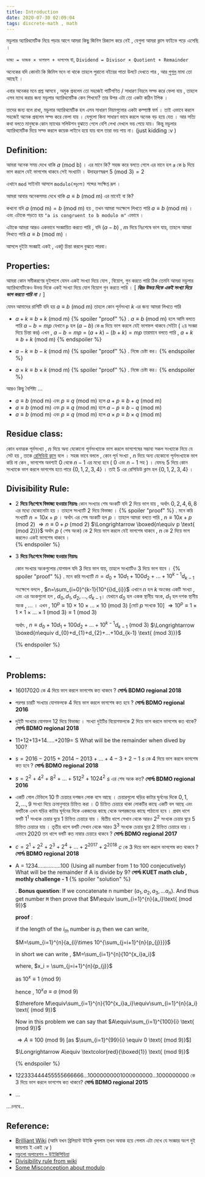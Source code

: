 ```yaml
---
title: Introduction
date: 2020-07-30 02:09:04
tags: discrete-math , math
---
```


মডুলার অ্যারিথমেটিক নিয়ে পড়ার আগে আমরা কিছু জিনিস রিক্যাপ করে নেই , যেগুলা আমরা ক্লাস ফাইভে পড়ে এসেছি । 

`ভাজ্য = ভাজক × ভাগফল + ভাগশেষ` বা, `Dividend = Divisor × Quotient + Remainder`

অনেকের যদি কোনটা কি জিনিস মনে না থাকে তাহলে পুরানো বইয়ের পাতা উলটে দেখতে পার , আর [গুগল](google.com) মামা তো আছেই । 

এবার অনেকর মনে প্রশ্ন আসবে , অমুক প্রবলেম তো সহজেই পাটিগণিত / সাধারণ নিয়মে সল্ভ করে  ফেলা যায় , তাহলে এসব ম্যাথ করার জন্য মডুলার অ্যারিথমেটিক কেন শিখবো? তার উপর এটা তো একটা কঠিন টপিক । 

তাদের জন্য বলে রাখা, মডুলার অ্যারিথমেটিক হল এসব সাধারণ নিয়মগুলোর একটা কম্প্যাক্ট ফর্ম । তাই এভাবে করলে সহজেই অনেক প্রবলেম সল্ভ করে ফেলা যায় । যেগুলো কিনা সাধারণ ভাবে করলে অনেক বড় হয়ে যেত ।  আর সত্যি কথা বলতে মানুষকে কোন ম্যাথের সলিউশন বুঝাতে গেলে বেশি লেখা দেখলে ভয় পেয়ে যায়। কিন্তু মডুলার অ্যারিথমেটিক দিয়ে সল্ভ করলে কয়েক লাইনে হয়ে যায় বলে তারা ভয় পায় না। (just kidding :v​ ) 



## Definition:

আমরা অনেক সময় দেখে থাকি $a \text{ (mod b)}$ । এর মানে কি? সহজ করে বলতে গেলে এর মানে হল `a` কে `b` দিয়ে ভাগ করলে যেই ভাগশেষ থাকবে সেই সংখ্যাটা ।  উদাহরণস্বরূপ $5 \text{ (mod 3)}=2$

এখানে `mod` সাইনটা আসলে `modulo(মডুলো)` শব্দের সংক্ষিপ্ত রূপ । 

আমরা আবার অনেকসময় দেখে থাকি $a\equiv b \text{ (mod m)}$ এর মানেই বা কি? 

কখনো যদি $a \text{ (mod m)}=b \text{ (mod m)}$ হয় , তখন আমরা সংক্ষেপে লিখতে পারি $a\equiv b \text{ (mod m)}$ । এবং এটাকে পড়তে হয় `"a is congruent to b modulo m"` এভাবে ।  

এটাকে আমরা আরও একভাবে সংজ্ঞায়িত করতে পারি , যদি $(a-b)$ , $m$ দিয়ে নিঃশেষে ভাগ যায়, তাহলে আমরা লিখতে পারি $a\equiv b \text{ (mod m)}$ ।

আসলে দুইটা সংজ্ঞাই একই , একটু চিন্তা করলে বুঝতে পারবা। 



## Properties:

আমরা কোন সমীকরণের দুইপাশে যেমন একই সংখ্যা দিয়ে যোগ , বিয়োগ, গুন  করতে পারি ঠিক তেমনি আমরা মডুলার অ্যারিথমেটিকেও উভয় দিকে একই সংখ্যা দিয়ে যোগ বিয়োগ গুন করতে পারি । [ ***বিদ্রঃ উভয় দিকে একই সংখ্যা দিয়ে ভাগ করতে পারি না ।*** ]  

যেমন আমাদের রাশিটি যদি হয় $a\equiv b \text{ (mod m)}$ তাহলে কোন পূর্নসংখ্যা $k$ এর জন্য আমরা লিখতে পারি 

- $a +k\equiv b+k \text{ (mod m)}$ 
	{% spoiler "proof" %}
		.
    	$a\equiv b \text{ (mod m)}$ হলে আমি বলতে পারি $a-b=mp$
		যেখানে `p` হল $(a-b)$ কে `m` দিয়ে ভাগ করলে যেই ভাগফল থাকবে সেইটা ( ২য় সংজ্ঞা দিয়ে চিন্তা কর) 
		এখন , 
		$a-b=mp$
		= $(a+k)-(b+k)=mp$
		তারমানে বলতে পারি , $a +k\equiv b+k \text{ (mod m)}$ 
	{% endspoiler %}

- $a-k\equiv b-k \text{ (mod m)}$
	{% spoiler "proof" %}
	.
    নিজে চেষ্টা কর।
    {% endspoiler %}

- $a\times k\equiv b\times k \text{ (mod m)}$
	{% spoiler "proof" %}
	.
    নিজে চেষ্টা কর।
    {% endspoiler %}

আরও কিছু বৈশিষ্ট্য ... 

- $a \equiv b \text{ (mod m)}$ এবং $p \equiv q \text{ (mod m)}$ হলে $a+p \equiv b+q \text{ (mod m)}$
- $a \equiv b \text{ (mod m)}$ এবং $p \equiv q \text{ (mod m)}$ হলে $a-p \equiv b-q \text{ (mod m)}$
- $a \equiv b \text{ (mod m)}$ এবং $p \equiv q \text{ (mod m)}$ হলে $a\times p \equiv b\times q \text{ (mod m)}$



## Residue class:

কোন ধনাত্মক পূর্নসংখ্যা , $n$ দিয়ে অন্য যেকোনো পূর্নসংখ্যাকে ভাগ করলে ভাগশেষের সম্ভাব্য সকল সংখ্যাকে নিয়ে যে সেট হয় , তাকে [রেসিডিউ ক্লাস](https://artofproblemsolving.com/wiki/index.php/Residue_class) বলে ।  সহজ ভাবে বললে , কোন পূর্ন সংখ্যা , $n$ দিয়ে অন্য যেকোনো পূর্নসংখ্যাকে ভাগ করি না কেন , ভাগশেষ অবশ্যই $0$ থেকে $n-1$ এর মধ্যে হবে ( $0$ এবং $n-1$ সহ ) । যেমনঃ $5$ দিয়ে কোন সংখ্যাকে ভাগ করলে ভাগশেষ হতে পারে $\{0,1,2,3,4\}$ । তাই $5$ এর রেসিডিউ ক্লাস হল $\{0,1,2,3,4\}$ । 



## Divisibility Rule:

- $2$ **দিয়ে নিঃশেষে বিভাজ্য হওয়ার নিয়মঃ** 
  কোন সংখ্যার শেষ অংকটি যদি $2$ দিয়ে ভাগ যায় , অর্থাৎ $0,2,4,6,8$ এর মধ্যে যেকোনোটা হয় । তাহলে সংখ্যাটি $2$ দিয়ে বিভাজ্য । 
  {% spoiler "proof" %}
  .
  মনে করি সংখ্যাটি $n=10x+p$ । অর্থাৎ এর শেষ অংকটি হল $p$ । 
  তাহলে আমরা বলতে পারি , 
  $n\equiv 10x+p \text{ (mod 2)}$
  $\Longrightarrow n\equiv 0+p \text{ (mod 2)}$
  $\Longrightarrow \boxed{n\equiv p \text{ (mod 2)}}$
  অর্থাৎ $p$ ( শেষ অংক) কে $2$ দিয়ে ভাগ করলে যেই ভাগশেষ থাকবে , $n$ কে $2$ দিয়ে ভাগ করলেও একই ভাগশেষ থাকবে ।   
  {% endspoiler %}

- $3$ **দিয়ে নিঃশেষে বিভাজ্য হওয়ার নিয়মঃ**

  কোন সংখ্যার অংকগুলোর যোগফল যদি $3$ দিয়ে ভাগ যায়, তাহলে সংখ্যাটিও $3$ দিয়ে ভাগ যাবে । 
  {% spoiler "proof" %}
  .
  মনে করি সংখ্যাটি  $n=d_{0}+10d_{1}+100d_{2}+...+10^{k-1}d_{k-1}$ 

  সংক্ষেপে বললে , $n=\sum_{i=0}^{k-1}{10^{i}d_{i}}$ 
  এখানে $n$ হল $k$ অংকের একটি সংখ্যা , এবং এর অংকগুলো হল , $d_{0},d_{1},d_{2},...,d_{k-1}$। যেখানে $d_{0}$ হল একক স্থানীয় অংক, $d_{1}$ হল দশক স্থানীয় অংক , ... । 
  এখন , $10^p\equiv10\times 10 \times ... \times 10 \text{ (mod 3)}$ [মোট $p$ সংখ্যক $10$] 
  $\Longrightarrow 10^{p}\equiv 1\times 1\times 1 \times ... \times 1 \text{ (mod 3)} \equiv 1 \text{ (mod 3)}$

  অর্থাৎ , $n\equiv d_{0}+10d_{1}+100d_{2}+...+10^{k-1}d_{k-1}\text{ (mod 3)}$
  $\Longrightarrow \boxed{n\equiv d_{0}+d_{1}+d_{2}+...+10d_{k-1} \text{ (mod 3)}}$

  {% endspoiler %}

- ... 



## Problems:

- $16017020$ কে $4$ দিয়ে ভাগ করলে ভাগশেষ কত থাকবে ? 
  **সোর্সঃ BDMO regional 2018**

- পরপর চারটি সংখ্যার যোগফলকে $4$ দিয়ে ভাগ করলে ভাগশেষ কত হবে ? 
  **সোর্সঃ BDMO regional 2016**

- দুইটি সংখ্যার যোগফল $12$ দিয়ে বিভাজ্য । সংখ্যা দুইটির বিয়োগফলকে $2$ দিয়ে ভাগ করলে ভাগশেষ কত থাকে?
  **সোর্সঃ BDMO regional 2018**

- 11+12+13+14.....+2019= S
  What will be the remainder when dived by 100?

- $s=2016-2015+2014-2013+...+4-3+2-1$
  $s$ কে $4$ দিয়ে ভাগ করলে ভাগশেষ কত হবে ? 
  **সোর্সঃ BDMO regional 2018**

- $s=2^{2}+4^{2}+8^{2}+...+512^{2}+1024^{2}$
  $s$ এর শেষ অংক কত? 
  **সোর্সঃ BDMO regional 2016**

- একটি গোল টেভিলে $10$ টি চেয়ারে দশজন লোক বসে আছে । চেয়ারগুলো ঘড়ির কাটার ঘুর্ননের দিকে $0,1,2,...,9$ সংখ্যা দিয়ে ক্রমানুসারে চিহ্নিত করা । $0$ চিহ্নিত চেয়ারে থাকা লোকটির কাছে একটি বল আছে এবং বলটিকে এখন ঘড়ির কাটার ঘূর্ননের দিকে একজনের কাছে থেকে অপরজনের কাছে পাঠানো হবে । প্রথম ধাপে বলটি $1^{1}$ সংখ্যক চেয়ার ঘুরে $1$ চিহ্নিত চেয়ারে যায় । দ্বিতীয় ধাপে সেখান থেকে আরও $2^{2}$ সংখ্যক চেয়ার ঘুরে $5$ চিহ্নিত চেয়ারে যায় । তৃতীয় ধাপে বলটি সেখান থেকে আরও $3^{3}$ সংখ্যক চেয়ার ঘুরে $2$ চিহ্নিত চেয়ারে যায় । এভাবে $2020$ তম ধাপে বলটি কত নাম্বার চেয়ারে থাকবে ? 
  **সোর্সঃ BDMO regional 2017**

- $c=2^{1}+2^{2}+2^{3}+2^{4}+...+2^{2017}+2^{2018}$
  $c$ কে $3$ দিয়ে ভাগ করলে ভাগশেষ কত থাকবে ? 
  **সোর্সঃ BDMO regional 2018** 

- A = 1234...............100 (Using all number from 1 to 100 conjecutively) What will be the remainder if A is divide by 9?
  **সোর্সঃ KUET math club , mothly challenge - 1**
  {% spoiler "solution" %}

  .
  **Bonus question**:  If we concatenate n number ($a_1,a_2,a_3,...a_n$). And thus get number `M` then prove that $M\equiv \sum_{i=1}^{n}{a_i}\text{ (mod 9)}$  

  **proof** : 

  if the length of the $i_{th}$ number is $p_{i}$ then we can write,

  $M=\sum_{i=1}^{n}{a_{i}\times 10^{\sum_{j=i+1}^{n}{p_{j}}}}$

  in short we can write , $M=\sum_{i=1}^{n}{10^{x_i}a_i}$ 

  where, $x_i = \sum_{j=i+1}^{n}{p_{j}}$

  as $10^x\equiv 1 \text{ (mod 9)}$

  hence , $10^x a\equiv a \text{ (mod 9)}$

  $\therefore M\equiv\sum_{i=1}^{n}{10^{x_i}a_i}\equiv\sum_{i=1}^{n}{a_i} \text{ (mod 9)}$ 

  

  Now in this problem we can say that $A\equiv\sum_{i=1}^{100}{i} \text{ (mod 9)}$

  $\Longrightarrow A\equiv 100 \text{ (mod 9)}$ [as $\sum_{i=1}^{99}{i} \equiv 0 \text{ (mod 9)}$]

  $\Longrightarrow A\equiv \textcolor{red}{\boxed{1}} \text{ (mod 9)}$

  {% endspoiler %}
- $122333444455555666666...10000000001000000000...1000000000$ কে $3$ দিয়ে ভাগ করলে ভাগশেষ কত থাকবে? 
  **সোর্সঃ BDMO regional 2015**

- ...



 *...চলবে...*


## Reference:

- [Brilliant Wiki](https://brilliant.org/wiki/modular-arithmetic/) (আমি যখন ব্রিলিয়ান্ট উইকি খুললাম তখন অবাক হয়ে গেলাম এটা দেখে যে সংজ্ঞার অংশ দুই জায়গায় ই একই :v )
- [মডুলো অপারেশন - উইকিপিডিয়া](https://en.wikipedia.org/wiki/Modulo_operation) 
- [Divisibility rule from wiki](https://en.wikipedia.org/wiki/Divisibility_rule)
- [Some Misconception about modulo](https://brilliant.org/wiki/modular-arithmetic-misconceptions/)


